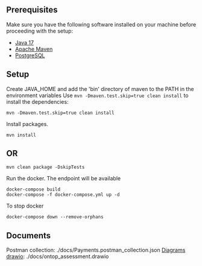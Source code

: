 ## Prerequisites
Make sure you have the following software installed on your machine before proceeding with the setup:

- [Java 17](https://www.oracle.com/java/technologies/javase/jdk17-archive-downloads.html)
- [Apache Maven](https://maven.apache.org/download.cgi)
- [PostgreSQL](https://www.postgresql.org/download/)

## Setup

Create JAVA_HOME and add the 'bin' directory of maven to the PATH in the environment variables
Use `mvn -Dmaven.test.skip=true clean install` to install the dependencies:

```shell script
mvn -Dmaven.test.skip=true clean install
```

Install packages.

```shell script
mvn install
```

## OR

```shell script
mvn clean package -DskipTests
```

Run the docker. The endpoint will be available 
```shell script
docker-compose build
docker-compose -f docker-compose.yml up -d
```
To stop docker
```shell scrip
docker-compose down --remove-orphans
```

## Documents
Postman collection: ./docs/Payments.postman_collection.json
[Diagrams drawio](https://app.diagrams.net/): ./docs/ontop_assessment.drawio
